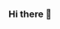 ### Hi there 👋

<!--
**justachetan/justachetan** is a ✨ _special_ ✨ repository because its `README.md` (this file) appears on your GitHub profile.

Here are some ideas to get you started:

- 🔭 I’m currently working on analysing how COVID affects hate speech on online platforms.
- 🌱 I’m currently learning Reinforcement Learning, Geometry Processing and Music Production!
- 👯 I’m looking to collaborate on any of the above topics!
- 🤔 I’m looking for help with technique to study mathematical topics independently.
- 💬 Ask me about Machine Learning, Natural Language Processing and Differential Geometry
- 📫 How to reach me: Mail me at achetan40@gmail.com!
- 😄 Pronouns: he/him
- ⚡ Fun fact: I am a die hard fan of Pokemon!
-->
